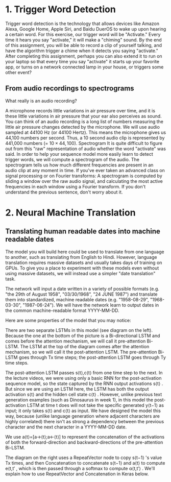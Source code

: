# 1. Trigger Word Detection

Trigger word detection is the technology that allows devices like Amazon Alexa, Google Home, Apple Siri, and Baidu DuerOS to wake up upon hearing a certain word.
For this exercise, our trigger word will be "Activate." Every time it hears you say "activate," it will make a "chiming" sound.
By the end of this assignment, you will be able to record a clip of yourself talking, and have the algorithm trigger a chime when it detects you saying "activate."
After completing this assignment, perhaps you can also extend it to run on your laptop so that every time you say "activate" it starts up your favorite app, or turns on a network connected lamp in your house, or triggers some other event?

## From audio recordings to spectrograms
What really is an audio recording?

A microphone records little variations in air pressure over time, and it is these little variations in air pressure that your ear also perceives as sound.
You can think of an audio recording is a long list of numbers measuring the little air pressure changes detected by the microphone.
We will use audio sampled at 44100 Hz (or 44100 Hertz).
This means the microphone gives us 44,100 numbers per second.
Thus, a 10 second audio clip is represented by 441,000 numbers (= $10 \times 44,100$).
Spectrogram
It is quite difficult to figure out from this "raw" representation of audio whether the word "activate" was said.
In order to help your sequence model more easily learn to detect trigger words, we will compute a spectrogram of the audio.
The spectrogram tells us how much different frequencies are present in an audio clip at any moment in time.
If you've ever taken an advanced class on signal processing or on Fourier transforms:
A spectrogram is computed by sliding a window over the raw audio signal, and calculating the most active frequencies in each window using a Fourier transform.
If you don't understand the previous sentence, don't worry about it.


# 2. Neural Machine Translation

## Translating human readable dates into machine readable dates
The model you will build here could be used to translate from one language to another, such as translating from English to Hindi. However, language translation requires massive datasets and usually takes days of training on GPUs. To give you a place to experiment with these models even without using massive datasets, we will instead use a simpler "date translation" task.

The network will input a date written in a variety of possible formats (e.g. "the 29th of August 1958", "03/30/1968", "24 JUNE 1987") and translate them into standardized, machine readable dates (e.g. "1958-08-29", "1968-03-30", "1987-06-24"). We will have the network learn to output dates in the common machine-readable format YYYY-MM-DD.


Here are some properties of the model that you may notice:

There are two separate LSTMs in this model (see diagram on the left). Because the one at the bottom of the picture is a Bi-directional LSTM and comes before the attention mechanism, we will call it pre-attention Bi-LSTM. The LSTM at the top of the diagram comes after the attention mechanism, so we will call it the post-attention LSTM. The pre-attention Bi-LSTM goes through  Tx  time steps; the post-attention LSTM goes through  Ty  time steps.

The post-attention LSTM passes  s⟨t⟩,c⟨t⟩  from one time step to the next. In the lecture videos, we were using only a basic RNN for the post-activation sequence model, so the state captured by the RNN output activations  s⟨t⟩ . But since we are using an LSTM here, the LSTM has both the output activation  s⟨t⟩  and the hidden cell state  c⟨t⟩ . However, unlike previous text generation examples (such as Dinosaurus in week 1), in this model the post-activation LSTM at time  t  does will not take the specific generated  y⟨t−1⟩  as input; it only takes  s⟨t⟩  and  c⟨t⟩  as input. We have designed the model this way, because (unlike language generation where adjacent characters are highly correlated) there isn't as strong a dependency between the previous character and the next character in a YYYY-MM-DD date.

We use  a⟨t⟩=[a→⟨t⟩;a←⟨t⟩]  to represent the concatenation of the activations of both the forward-direction and backward-directions of the pre-attention Bi-LSTM.

The diagram on the right uses a RepeatVector node to copy  s⟨t−1⟩ 's value  Tx  times, and then Concatenation to concatenate  s⟨t−1⟩  and  a⟨t⟩  to compute  e⟨t,t′ , which is then passed through a softmax to compute  α⟨t,t′⟩ . We'll explain how to use RepeatVector and Concatenation in Keras below.

